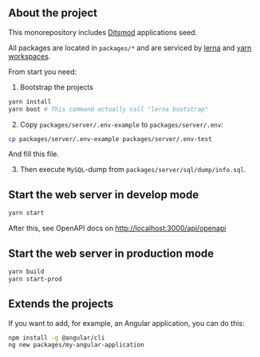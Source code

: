 ## About the project

This monorepository includes [Ditsmod](https://ditsmod.github.io/en/docs/intro) applications seed.

All packages are located in `packages/*` and are serviced by [lerna](https://github.com/lerna/lerna) and [yarn workspaces](https://classic.yarnpkg.com/lang/en/docs/workspaces/).

From start you need:

1. Bootstrap the projects

```bash
yarn install
yarn boot # This command actually call "lerna bootstrap"
```

2. Copy `packages/server/.env-example` to `packages/server/.env`:

```bash
cp packages/server/.env-example packages/server/.env-test
```

And fill this file.

3. Then execute `MySQL`-dump from `packages/server/sql/dump/info.sql`.

## Start the web server in develop mode

```bash
yarn start
```

After this, see OpenAPI docs on [http://localhost:3000/api/openapi](http://localhost:3000/api/openapi)

## Start the web server in production mode

```bash
yarn build
yarn start-prod
```

## Extends the projects

If you want to add, for example, an Angular application, you can do this:

```bash
npm install -g @angular/cli
ng new packages/my-angular-application
```
